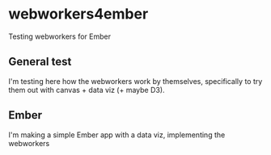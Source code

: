 # webworkers4ember
Testing webworkers for Ember

## General test
I'm testing here how the webworkers work by themselves, specifically to try them out with canvas + data viz (+ maybe D3).

## Ember
I'm making a simple Ember app with a data viz, implementing the webworkers